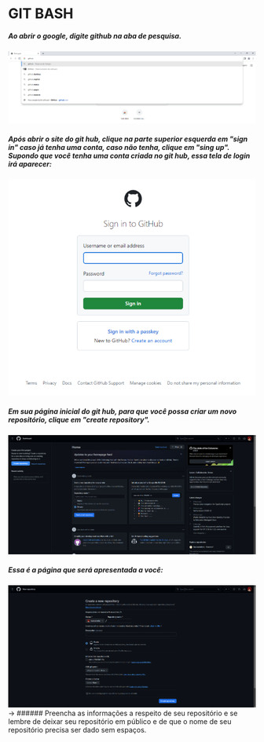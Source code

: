 # GIT BASH

##### Ao abrir o google, digite github na aba de pesquisa.

![google](prints/2.png)

##### Após abrir o site do git hub, clique na parte superior esquerda em "sign in" caso já tenha uma conta, caso não tenha, clique em "sing up". Supondo que você tenha uma conta criada no git hub, essa tela de login irá aparecer:

![google](prints/5.png)

##### Em sua página inicial do git hub, para que você possa criar um novo repositório, clique em "create repository".

![google](prints/6.png)

##### Essa é a página que será apresentada a você:

![google](prints/7.png)
-> ###### Preencha as informações a respeito de seu repositório e se lembre de deixar seu repositório em público e de que o nome de seu repositório precisa ser dado sem espaços.
